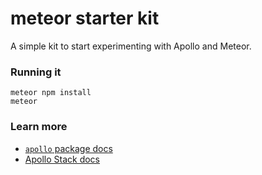 # meteor starter kit

A simple kit to start experimenting with Apollo and Meteor.

### Running it

```
meteor npm install
meteor
```

### Learn more

- [`apollo` package docs](https://github.com/apollostack/meteor-integration/)
- [Apollo Stack docs](http://docs.apollostack.com/)
